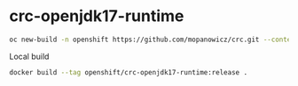 # crc-openjdk17-runtime

```bash
oc new-build -n openshift https://github.com/mopanowicz/crc.git --context-dir=s2i/crc-openjdk17-runtime --source-secret=crc-github --name=crc-openjdk17-runtime --to=crc-openjdk17-runtime:release
```

Local build

```bash
docker build --tag openshift/crc-openjdk17-runtime:release .
```
